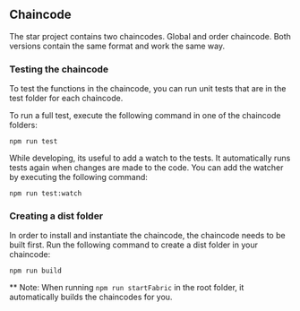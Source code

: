 ## Chaincode

The star project contains two chaincodes. Global and order chaincode. Both versions contain the same format 
and work the same way.

### Testing the chaincode

To test the functions in the chaincode, you can run unit tests that are in the test folder for each chaincode.

To run a full test, execute the following command in one of the chaincode folders:
```
npm run test
```

While developing, its useful to add a watch to the tests. It automatically runs tests again when changes are 
made to the code. You can add the watcher by executing the following command:

```
npm run test:watch
```

### Creating a dist folder

In order to install and instantiate the chaincode, the chaincode needs to be built first. Run the following 
command to create a dist folder in your chaincode:

```$xslt
npm run build
```

** Note: When running `npm run startFabric` in the root folder, it automatically builds the chaincodes for you.
